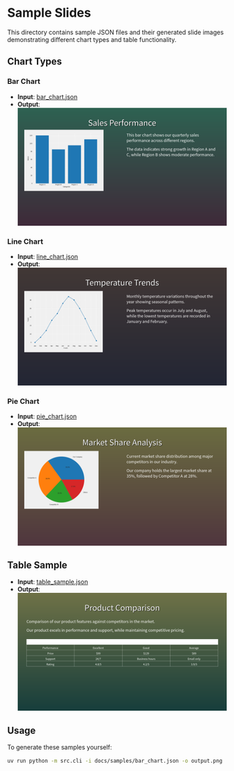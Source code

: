 # Sample Slides

This directory contains sample JSON files and their generated slide images demonstrating different chart types and table functionality.

## Chart Types

### Bar Chart
- **Input**: [bar_chart.json](bar_chart.json)
- **Output**: ![Bar Chart](bar_chart.png)

### Line Chart
- **Input**: [line_chart.json](line_chart.json)
- **Output**: ![Line Chart](line_chart.png)

### Pie Chart
- **Input**: [pie_chart.json](pie_chart.json)
- **Output**: ![Pie Chart](pie_chart.png)

## Table Sample
- **Input**: [table_sample.json](table_sample.json)
- **Output**: ![Table Sample](table_sample.png)

## Usage

To generate these samples yourself:

```bash
uv run python -m src.cli -i docs/samples/bar_chart.json -o output.png
```